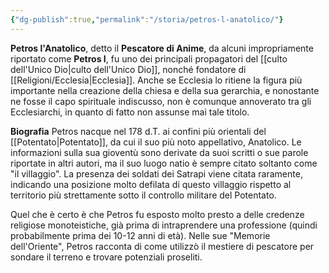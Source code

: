```yaml
---
{"dg-publish":true,"permalink":"/storia/petros-l-anatolico/"}
---
```


**Petros l'Anatolico**, detto il **Pescatore di Anime**, da alcuni impropriamente riportato come **Petros I**, fu uno dei principali propagatori del [[culto dell'Unico Dio\|culto dell'Unico Dio]], nonché fondatore di [[Religioni/Ecclesia\|Ecclesia]]. Anche se Ecclesia lo ritiene la figura più importante nella creazione della chiesa e della sua gerarchia, e nonostante ne fosse il capo spirituale indiscusso, non è comunque annoverato tra gli Ecclesiarchi, in quanto di fatto non assunse mai tale titolo. 

**Biografia**
 Petros nacque nel 178 d.T. ai confini più orientali del [[Potentato\|Potentato]], da cui il suo più noto appellativo, Anatolico. Le informazioni sulla sua gioventù sono derivate da suoi scritti o sue parole riportate in altri autori, ma il suo luogo natio è sempre citato soltanto come "il villaggio". La presenza dei soldati dei Satrapi viene citata raramente, indicando una posizione molto defilata di questo villaggio rispetto al territorio più strettamente sotto il controllo militare del Potentato. 
 
 Quel che è certo è che Petros fu esposto molto presto a delle credenze religiose monoteistiche, già prima di intraprendere una professione (quindi probabilmente prima dei 10-12 anni di età). Nelle sue "Memorie dell'Oriente", Petros racconta di come utilizzò il mestiere di pescatore per sondare il terreno e trovare potenziali proseliti. 